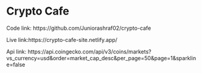 <h1>Crypto Cafe</h1>
<p>Code link: https://github.com/Juniorashraf02/crypto-cafe</p>
<p>Live link:https://crypto-cafe-site.netlify.app/ </p>

<p>Api link: https://api.coingecko.com/api/v3/coins/markets?vs_currency=usd&order=market_cap_desc&per_page=50&page=1&sparkline=false</p>